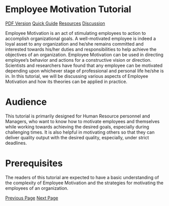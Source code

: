 # Employee Motivation Tutorial
[PDF Version](../employee_motivation/employee_motivation_pdf_version.md)
[Quick Guide](../employee_motivation/employee_motivation_quick_guide.md)
[Resources](../employee_motivation/employee_motivation_useful_resources.md)
[Discussion](../employee_motivation/employee_motivation_discussion.md)

Employee Motivation is an act of stimulating employees to action to accomplish organizational goals. A well-motivated employee is indeed a loyal asset to any organization and he/she remains committed and interested towards his/her duties and responsibilities to help achieve the objectives of an organization. Employee Motivation can be used in directing employee’s behavior and actions for a constructive vision or direction. Scientists and researchers have found that any employee can be motivated depending upon whichever stage of professional and personal life he/she is in. In this tutorial, we will be discussing various aspects of Employee Motivation and how its theories can be applied in practice.

# Audience
This tutorial is primarily designed for Human Resource personnel and Managers, who want to know how to motivate employees and themselves while working towards achieving the desired goals, especially during challenging times. It is also helpful in motivating others so that they can deliver quality output with the desired quality, especially, under strict deadlines.

# Prerequisites
The readers of this tutorial are expected to have a basic understanding of the complexity of Employee Motivation and the strategies for motivating the employees of an organization.


[Previous Page](../employee_motivation/index.md) [Next Page](../employee_motivation/employee_motivation_introduction.md) 
